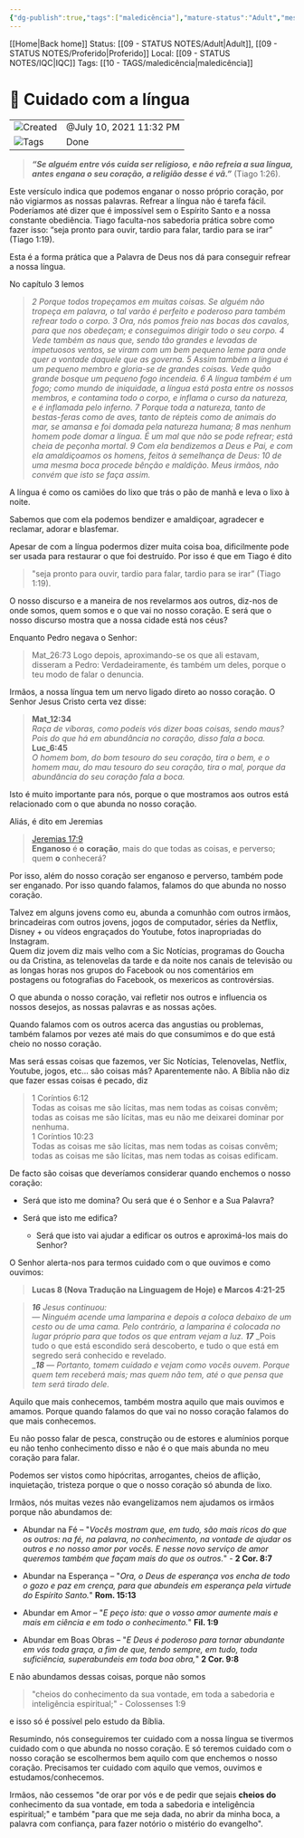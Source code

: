 ```yaml
---
{"dg-publish":true,"tags":["maledicência"],"mature-status":"Adult","message_category":"Devocional","created":"2025-10-16T10:29:05.188+01:00","speech-status":"Proferido","local":"iqc","dg-note-icon":"adult","noteIcon":"adult","updated":"2025-10-29T15:06:48.543+00:00","title":"Cuidado com a língua","dgPassFrontmatter":true,"permalink":"/05-main-notes-permanent-zettel/cuidado-com-a-lingua/"}
---
```


[[Home\|Back home]]
Status: [[09 - STATUS NOTES/Adult\|Adult]], [[09 - STATUS NOTES/Proferido\|Proferido]]
Local: [[09 - STATUS NOTES/IQC\|IQC]] 
Tags: [[10 - TAGS/maledicência\|maledicência]]

# 📓 Cuidado com a língua

|                                                                  |                         |
| ---------------------------------------------------------------- | ----------------------- |
| ![](8%20-%20ATTACHMENTS/Attachments/clock_gray%20199.svg)Created | @July 10, 2021 11:32 PM |
| ![](8%20-%20ATTACHMENTS/Attachments/list_gray%20933.svg)Tags     | Done                    |

> _**“Se alguém entre vós cuida ser religioso, e não refreia a sua língua, antes engana o seu coração, a religião desse é vã.”**_ (Tiago 1:26).

Este versículo indica que podemos enganar o nosso próprio coração, por não vigiarmos as nossas palavras. Refrear a língua não é tarefa fácil. Poderíamos até dizer que é impossível sem o Espírito Santo e a nossa constante obediência. Tiago faculta-nos sabedoria prática sobre como fazer isso: “seja pronto para ouvir, tardio para falar, tardio para se irar” (Tiago 1:19).

Esta é a forma prática que a Palavra de Deus nos dá para conseguir refrear a nossa língua.

No capítulo 3 lemos

> _2 Porque todos tropeçamos em muitas coisas. Se alguém não tropeça em palavra, o tal varão é perfeito e poderoso para também refrear todo o corpo. 3 Ora, nós pomos freio nas bocas dos cavalos, para que nos obedeçam; e conseguimos dirigir todo o seu corpo. 4 Vede também as naus que, sendo tão grandes e levadas de impetuosos ventos, se viram com um bem pequeno leme para onde quer a vontade daquele que as governa. 5 Assim também a língua é um pequeno membro e gloria-se de grandes coisas. Vede quão grande bosque um pequeno fogo incendeia. 6 A língua também é um fogo; como mundo de iniquidade, a língua está posta entre os nossos membros, e contamina todo o corpo, e inflama o curso da natureza, e é inflamada pelo inferno. 7 Porque toda a natureza, tanto de bestas-feras como de aves, tanto de répteis como de animais do mar, se amansa e foi domada pela natureza humana; 8 mas nenhum homem pode domar a língua. É um mal que não se pode refrear; está cheia de peçonha mortal. 9 Com ela bendizemos a Deus e Pai, e com ela amaldiçoamos os homens, feitos à semelhança de Deus: 10 de uma mesma boca procede bênção e maldição. Meus irmãos, não convém que isto se faça assim._

A língua é como os camiões do lixo que trás o pão de manhã e leva o lixo à noite.

Sabemos que com ela podemos bendizer e amaldiçoar, agradecer e reclamar, adorar e blasfemar.

Apesar de com a língua podermos dizer muita coisa boa, dificilmente pode ser usada para restaurar o que foi destruído. Por isso é que em Tiago é dito

> "seja pronto para ouvir, tardio para falar, tardio para se irar” (Tiago 1:19).

O nosso discurso e a maneira de nos revelarmos aos outros, diz-nos de onde somos, quem somos e o que vai no nosso coração. E será que o nosso discurso mostra que a nossa cidade está nos céus?

Enquanto Pedro negava o Senhor:

> Mat_26:73 Logo depois, aproximando-se os que ali estavam, disseram a Pedro: Verdadeiramente, és também um deles, porque o teu modo de falar o denuncia.

Irmãos, a nossa língua tem um nervo ligado direto ao nosso coração. O Senhor Jesus Cristo certa vez disse:

> **Mat_12:34**   
> _Raça de víboras, como podeis vós dizer boas coisas, sendo maus? Pois do que há em abundância no coração, disso fala a boca._  
> **Luc_6:45**   
> _O homem bom, do bom tesouro do seu coração, tira o bem, e o homem mau, do mau tesouro do seu coração, tira o mal, porque da abundância do seu coração fala a boca._

Isto é muito importante para nós, porque o que mostramos aos outros está relacionado com o que abunda no nosso coração.

Aliás, é dito em Jeremias

> [Jeremias 17:9](https://www.biblegateway.com/passage/?search=Jeremias%2017%3A9&version=ARC)  
> **Enganoso** é **o** **coração**, mais do que todas as coisas, e perverso; quem **o** conhecerá?

Por isso, além do nosso coração ser enganoso e perverso, também pode ser enganado. Por isso quando falamos, falamos do que abunda no nosso coração.

Talvez em alguns jovens como eu, abunda a comunhão com outros irmãos, brincadeiras com outros jovens, jogos de computador, séries da Netflix, Disney + ou vídeos engraçados do Youtube, fotos inapropriadas do Instagram.  
Quem diz jovem diz mais velho com a Sic Notícias, programas do Goucha ou da Cristina, as telenovelas da tarde e da noite nos canais de televisão ou as longas horas nos grupos do Facebook ou nos comentários em postagens ou fotografias do Facebook, os mexericos as controvérsias.

O que abunda o nosso coração, vai refletir nos outros e influencia os nossos desejos, as nossas palavras e as nossas ações.

Quando falamos com os outros acerca das angustias ou problemas, também falamos por vezes até mais do que consumimos e do que está cheio no nosso coração.

Mas será essas coisas que fazemos, ver Sic Notícias, Telenovelas, Netflix, Youtube, jogos, etc... são coisas más? Aparentemente não. A Bíblia não diz que fazer essas coisas é pecado, diz

> 1 Coríntios 6:12  
> Todas as coisas me são lícitas, mas nem todas as coisas convêm; todas as coisas me são lícitas, mas eu não me deixarei dominar por nenhuma.  
> 1 Coríntios 10:23  
> Todas as coisas me são lícitas, mas nem todas as coisas convêm; todas as coisas me são lícitas, mas nem todas as coisas edificam.

De facto são coisas que deveríamos considerar quando enchemos o nosso coração:

- Será que isto me domina? Ou será que é o Senhor e a Sua Palavra?

- Será que isto me edifica?
    - Será que isto vai ajudar a edificar os outros e aproximá-los mais do Senhor?

O Senhor alerta-nos para termos cuidado com o que ouvimos e como ouvimos:

> **Lucas 8 (Nova Tradução na Linguagem de Hoje) e Marcos 4:21-25**

> _**16**_ _Jesus continuou:  
> — Ninguém acende uma lamparina e depois a coloca debaixo de um cesto ou de uma cama. Pelo contrário, a lamparina é colocada no lugar próprio para que todos os que entram vejam a luz._ _**17**_ _Pois tudo o que está escondido será descoberto, e tudo o que está em segredo será conhecido e revelado.  
> __**18**_ _— Portanto, tomem cuidado e vejam como vocês ouvem. Porque quem tem receberá mais; mas quem não tem, até o que pensa que tem será tirado dele._

Aquilo que mais conhecemos, também mostra aquilo que mais ouvimos e amamos. Porque quando falamos do que vai no nosso coração falamos do que mais conhecemos.

Eu não posso falar de pesca, construção ou de estores e alumínios porque eu não tenho conhecimento disso e não é o que mais abunda no meu coração para falar.

Podemos ser vistos como hipócritas, arrogantes, cheios de aflição, inquietação, tristeza porque o que o nosso coração só abunda de lixo.

Irmãos, nós muitas vezes não evangelizamos nem ajudamos os irmãos porque não abundamos de:

- Abundar na Fé – "_Vocês mostram que, em tudo, são mais ricos do que os outros: na fé, na palavra, no conhecimento, na vontade de ajudar os outros e no nosso amor por vocês. E nesse novo serviço de amor queremos também que façam mais do que os outros._" - **2 Cor. 8:7**

- Abundar na Esperança – "_Ora, o Deus de esperança vos encha de todo o gozo e paz em crença, para que abundeis em esperança pela virtude do Espírito Santo._" **Rom. 15:13**

- Abundar em Amor – "_E peço isto: que o vosso amor aumente mais e mais em ciência e em todo o conhecimento._" **Fil. 1:9**

- Abundar em Boas Obras – "_E Deus é poderoso para tornar abundante em vós toda graça, a fim de que, tendo sempre, em tudo, toda suficiência, superabundeis em toda boa obra,_" **2 Cor. 9:8**

E não abundamos dessas coisas, porque não somos

> "cheios do conhecimento da sua vontade, em toda a sabedoria e inteligência espiritual;" - Colossenses 1:9

e isso só é possível pelo estudo da Bíblia.

Resumindo, nós conseguiremos ter cuidado com a nossa língua se tivermos cuidado com o que abunda no nosso coração. E só teremos cuidado com o nosso coração se escolhermos bem aquilo com que enchemos o nosso coração. Precisamos ter cuidado com aquilo que vemos, ouvimos e estudamos/conhecemos.

Irmãos, não cessemos "de orar por vós e de pedir que sejais **cheios do** conhecimento da sua vontade, em toda a sabedoria e inteligência espiritual;" e também "para que me seja dada, no abrir da minha boca, a palavra com confiança, para fazer notório o mistério do evangelho".